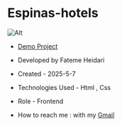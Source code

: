 # Espinas-hotels

![Alt](https://github.com/user-attachments/assets/82d634a2-0cbc-4d52-8d12-afee794d4015)


- <a href=" https://fatemeheidariweb.github.io/Espinas-hotels/">Demo Project</a>

- Developed by Fateme Heidari

- Created - 2025-5-7

- Technologies Used - Html , Css

- Role - Frontend

- How to reach me : with my [Gmail](fateme.heidari2220@gmail.com)


